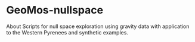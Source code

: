# GeoMos-nullspace
About Scripts for null space exploration using gravity data with application to the Western Pyrenees and synthetic examples.
